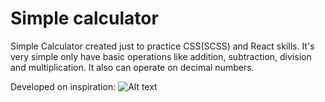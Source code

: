 # Simple calculator
Simple Calculator created just to practice CSS(SCSS) and React skills.
It's very simple only have basic operations like addition, subtraction, division and multiplication. It also can operate on decimal numbers.

Developed on inspiration:
![Alt text](https://example.com/path/to/image.png)
